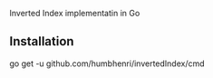 Inverted Index implementatin in Go
## Installation
go get -u github.com/humbhenri/invertedIndex/cmd


